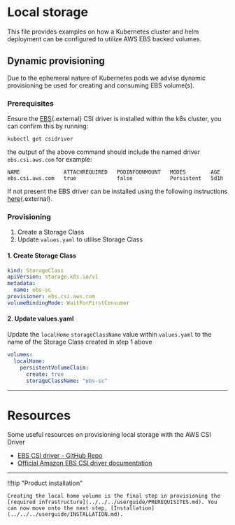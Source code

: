 # Local storage
This file provides examples on how a Kubernetes cluster and helm deployment can be configured to utilize AWS EBS backed volumes.

## Dynamic provisioning
Due to the ephemeral nature of Kubernetes pods we advise dynamic provisioning be used for creating and consuming EBS volume(s).

### Prerequisites
Ensure the [EBS](https://github.com/kubernetes-sigs/aws-ebs-csi-driver){.external} CSI driver is installed within the k8s cluster, you can confirm this by running:  

```shell
kubectl get csidriver
```
the output of the above command should include the named driver `ebs.csi.aws.com` for example:
```shell
NAME              ATTACHREQUIRED   PODINFOONMOUNT   MODES        AGE
ebs.csi.aws.com   true             false            Persistent   5d1h
```
If not present the EBS driver can be installed using the following instructions [here](https://docs.aws.amazon.com/eks/latest/userguide/ebs-csi.html){.external}.


### Provisioning

1. Create a Storage Class
2. Update `values.yaml` to utilise Storage Class

#### 1. Create Storage Class

```yaml
kind: StorageClass
apiVersion: storage.k8s.io/v1
metadata:
  name: ebs-sc
provisioner: ebs.csi.aws.com
volumeBindingMode: WaitForFirstConsumer
```

#### 2. Update values.yaml

Update the `localHome` `storageClassName` value within `values.yaml` to the name of the Storage Class created in step 1 above

```yaml
volumes:
  localHome:
    persistentVolumeClaim:
      create: true
      storageClassName: "ebs-sc"
```

---

# Resources
Some useful resources on provisioning local storage with the AWS CSI Driver

- [EBS CSI driver - GitHub Repo](https://github.com/kubernetes-sigs/aws-ebs-csi-driver)
- [Official Amazon EBS CSI driver documentation](https://docs.aws.amazon.com/eks/latest/userguide/ebs-csi.html)
---

!!!tip "Product installation" 

    Creating the local home volume is the final step in provisioning the [required infrastructure](../../../userguide/PREREQUISITES.md). You can now move onto the next step, [Installation](../../../userguide/INSTALLATION.md).


